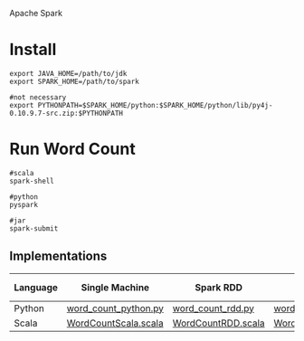 Apache Spark

# Install
```
export JAVA_HOME=/path/to/jdk
export SPARK_HOME=/path/to/spark

#not necessary
export PYTHONPATH=$SPARK_HOME/python:$SPARK_HOME/python/lib/py4j-0.10.9.7-src.zip:$PYTHONPATH
```

# Run Word Count

```
#scala
spark-shell

#python
pyspark

#jar
spark-submit
```

## Implementations

|Language|Single Machine|Spark RDD|Spark DataFrame|Spark SQL|Google Cloud|
|---|---|---|---|---|---|
|Python|<a href='https://github.com/barneywill/bigdata_demo/blob/main/Spark/python/word_count_python.py'>word_count_python.py</a>|<a href='https://github.com/barneywill/bigdata_demo/blob/main/Spark/python/word_count_rdd.py'>word_count_rdd.py</a>|<a href='https://github.com/barneywill/bigdata_demo/blob/main/Spark/python/word_count_dataframe.py'>word_count_dataframe.py</a>|<a href='https://github.com/barneywill/bigdata_demo/blob/main/Spark/python/word_count_sql.py'>word_count_sql.py</a>| |
|Scala|<a href='https://github.com/barneywill/bigdata_demo/blob/main/Spark/scala/WordCountDataScala.scala'>WordCountScala.scala</a>|<a href='https://github.com/barneywill/bigdata_demo/blob/main/Spark/scala/WordCountDataRDD.scala'>WordCountRDD.scala</a>|<a href='https://github.com/barneywill/bigdata_demo/blob/main/Spark/scala/WordCountDataFrame.scala'>WordCountDataFrame.scala</a>|<a href='https://github.com/barneywill/bigdata_demo/blob/main/Spark/scala/WordCountSQL.scala'>WordCountSQL.scala</a>| |
